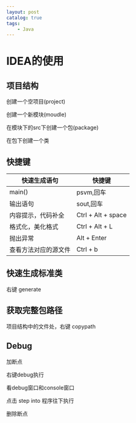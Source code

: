 ```yaml
---
layout: post   	
catalog: true 	
tags:
    - Java
---
```






# IDEA的使用

## 项目结构

创建一个空项目(project)

创建一个新模块(moudle)

在模块下的src下创建一个包(package)

在包下创建一个类

## 快捷键

| 快速生成语句         | 快捷键             |
| -------------------- | ------------------ |
| main()               | psvm,回车          |
| 输出语句             | sout,回车          |
| 内容提示，代码补全   | Ctrl + Alt + space |
| 格式化，美化格式     | Ctrl + Alt + L     |
| 抛出异常             | Alt + Enter        |
| 查看方法对应的源文件 | Ctrl + b           |

## 快速生成标准类

右键 generate

## 获取完整包路径

项目结构中的文件处，右键 copypath

## Debug

加断点

右键debug执行

看debug窗口和console窗口

点击 step into 程序往下执行

删除断点